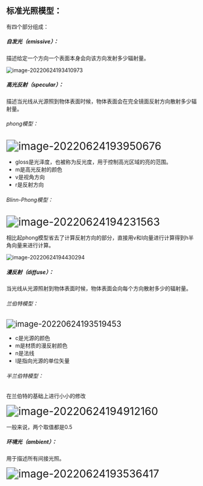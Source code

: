 ## 标准光照模型：
有四个部分组成：

##### 自发光（emissive）：

描述给定一个方向一个表面本身会向该方向发射多少辐射量。

![image-20220624193410973](C:\Users\huangxuemei\AppData\Roaming\Typora\typora-user-images\image-20220624193410973.png)

##### 高光反射（specular）：

描述当光线从光源照到物体表面时候，物体表面会在完全镜面反射方向散射多少辐射量。

###### phong模型：

<img src="C:\Users\huangxuemei\AppData\Roaming\Typora\typora-user-images\image-20220624193950676.png" alt="image-20220624193950676" style="zoom:200%;" />

- gloss是光泽度，也被称为反光度，用于控制高光区域的亮的范围。
- m是高光反射的颜色
- v是视角方向
- r是反射方向

###### Blinn-Phong模型：

<img src="C:\Users\huangxuemei\AppData\Roaming\Typora\typora-user-images\image-20220624194231563.png" alt="image-20220624194231563" style="zoom:200%;" />

相比起phong模型省去了计算反射方向的部分，直接用v和I向量进行计算得到h半角向量来进行计算。

![image-20220624194430294](C:\Users\huangxuemei\AppData\Roaming\Typora\typora-user-images\image-20220624194430294.png)

##### 漫反射（diffuse）：

当光线从光源照射到物体表面时候，物体表面会向每个方向散射多少的辐射量。

###### 兰伯特模型：

<img src="C:\Users\huangxuemei\AppData\Roaming\Typora\typora-user-images\image-20220624193519453.png" alt="image-20220624193519453" style="zoom:150%;" />

- c是光源的颜色
- m是材质的漫反射颜色
- n是法线
- I是指向光源的单位矢量

###### 半兰伯特模型：

在兰伯特的基础上进行小小的修改

<img src="C:\Users\huangxuemei\AppData\Roaming\Typora\typora-user-images\image-20220624194912160.png" alt="image-20220624194912160" style="zoom:200%;" />

一般来说，两个取值都是0.5

##### 环境光（ambient）：

用于描述所有间接光照。

<img src="C:\Users\huangxuemei\AppData\Roaming\Typora\typora-user-images\image-20220624193536417.png" alt="image-20220624193536417" style="zoom:200%;" />

